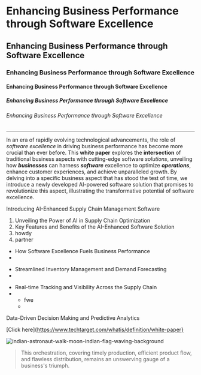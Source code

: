 # Enhancing Business Performance through Software Excellence
## Enhancing Business Performance through Software Excellence
### Enhancing Business Performance through Software Excellence
#### Enhancing Business Performance through Software Excellence
##### Enhancing Business Performance through Software Excellence
###### Enhancing Business Performance through Software Excellence
-------------------------------------------------------------------------------------------------------------------------------- 
In an era of rapidly evolving technological advancements, the role of *software excellence* in driving business performance has become more crucial than ever before. This **white paper** explores the __intersection__ of traditional business aspects with cutting-edge software _solutions_, unveiling how ***businesses*** can harness __*software*__ excellence to optimize **_operations_**, enhance customer experiences, and achieve unparalleled growth. By delving into a specific business aspect that has stood the test of time, we introduce a newly developed AI-powered software solution that promises to revolutionize this aspect, illustrating the transformative potential of software excellence.

Introducing AI-Enhanced Supply Chain Management Software
1. Unveiling the Power of AI in Supply Chain Optimization
2. Key Features and Benefits of the AI-Enhanced Software Solution
3. howdy
2. partner

* How Software Excellence Fuels Business Performance
* 

+ Streamlined Inventory Management and Demand Forecasting
+ 

- Real-time Tracking and Visibility Across the Supply Chain
- + fwe
  + 

Data-Driven Decision Making and Predictive Analytics

[Click here]{https://www.techtarget.com/whatis/definition/white-paper}

![indian-astronaut-walk-moon-indian-flag-waving-background](https://github.com/Alphabeticalforlife/Technical/assets/143288292/737d79da-101f-4c8b-b07e-c253381cec9d)

> This orchestration, covering timely production, efficient product flow, and flawless distribution, remains an unswerving gauge of a business's triumph.

```hi
